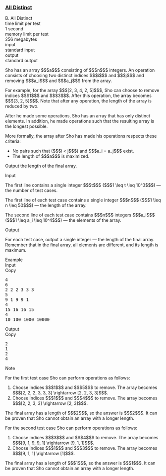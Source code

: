 <h3><a href="https://codeforces.com/contest/1692/problem/B" target="_blank" rel="noopener noreferrer">All Distinct</a></h3>

<div class="header"><div class="title">B. All Distinct</div><div class="time-limit"><div class="property-title">time limit per test</div>1 second</div><div class="memory-limit"><div class="property-title">memory limit per test</div>256 megabytes</div><div class="input-file input-standard"><div class="property-title">input</div>standard input</div><div class="output-file output-standard"><div class="property-title">output</div>standard output</div></div><div><p>Sho has an array $$$a$$$ consisting of $$$n$$$ integers. An operation consists of choosing two distinct indices $$$i$$$ and $$$j$$$ and removing $$$a_i$$$ and $$$a_j$$$ from the array.</p><p>For example, for the array $$$[2, 3, 4, 2, 5]$$$, Sho can choose to remove indices $$$1$$$ and $$$3$$$. After this operation, the array becomes $$$[3, 2, 5]$$$. Note that after any operation, the length of the array is reduced by two.</p><p>After he made some operations, Sho has an array that has only <span class="tex-font-style-bf">distinct</span> elements. In addition, he made operations such that the resulting array is the <span class="tex-font-style-bf">longest</span> possible. </p><p>More formally, the array after Sho has made his operations respects these criteria: </p><ul> <li> No pairs such that ($$$i < j$$$) and $$$a_i = a_j$$$ exist. </li><li> The length of $$$a$$$ is maximized. </li></ul><p>Output the length of the final array.</p></div><div class="input-specification"><div class="section-title">Input</div><p>The first line contains a single integer $$$t$$$ ($$$1 \leq t \leq 10^3$$$) — the number of test cases.</p><p>The first line of each test case contains a single integer $$$n$$$ ($$$1 \leq n \leq 50$$$) — the length of the array.</p><p>The second line of each test case contains $$$n$$$ integers $$$a_i$$$ ($$$1 \leq a_i \leq 10^4$$$) — the elements of the array.</p></div><div class="output-specification"><div class="section-title">Output</div><p>For each test case, output a single integer — the length of the final array. Remember that in the final array, all elements are different, and its length is maximum.</p></div><div class="sample-tests"><div class="section-title">Example</div><div class="sample-test"><div class="input"><div class="title">Input<div title="Copy" data-clipboard-target="#id009262348221584465" id="id003195145738528803" class="input-output-copier">Copy</div></div><pre id="id009262348221584465"><div class="test-example-line test-example-line-even test-example-line-0">4</div><div class="test-example-line test-example-line-odd test-example-line-1">6</div><div class="test-example-line test-example-line-odd test-example-line-1">2 2 2 3 3 3</div><div class="test-example-line test-example-line-even test-example-line-2">5</div><div class="test-example-line test-example-line-even test-example-line-2">9 1 9 9 1</div><div class="test-example-line test-example-line-odd test-example-line-3">4</div><div class="test-example-line test-example-line-odd test-example-line-3">15 16 16 15</div><div class="test-example-line test-example-line-even test-example-line-4">4</div><div class="test-example-line test-example-line-even test-example-line-4">10 100 1000 10000</div></pre></div><div class="output"><div class="title">Output<div title="Copy" data-clipboard-target="#id00045114483383810855" id="id0017429130843332274" class="input-output-copier">Copy</div></div><pre id="id00045114483383810855">2
1
2
4
</pre></div></div></div><div class="note"><div class="section-title">Note</div><p>For the first test case Sho can perform operations as follows: </p><ol> <li> Choose indices $$$1$$$ and $$$5$$$ to remove. The array becomes $$$[2, 2, 2, 3, 3, 3] \rightarrow [2, 2, 3, 3]$$$. </li><li> Choose indices $$$1$$$ and $$$4$$$ to remove. The array becomes $$$[2, 2, 3, 3] \rightarrow [2, 3]$$$. </li></ol> The final array has a length of $$$2$$$, so the answer is $$$2$$$. It can be proven that Sho cannot obtain an array with a longer length.<p>For the second test case Sho can perform operations as follows: </p><ol> <li> Choose indices $$$3$$$ and $$$4$$$ to remove. The array becomes $$$[9, 1, 9, 9, 1] \rightarrow [9, 1, 1]$$$. </li><li> Choose indices $$$1$$$ and $$$3$$$ to remove. The array becomes $$$[9, 1, 1] \rightarrow [1]$$$. </li></ol> The final array has a length of $$$1$$$, so the answer is $$$1$$$. It can be proven that Sho cannot obtain an array with a longer length.</div>